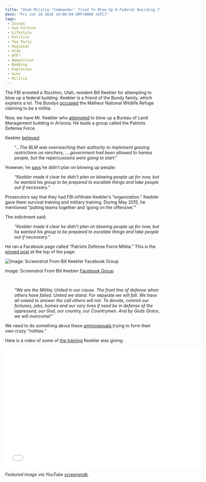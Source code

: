 ```yaml
---
title: "Utah Militia ‘Commander’ Tried To Blow Up A Federal Building (VIDEO)"
date: "Fri Jun 24 2016 14:00:04 GMT+0000 (UTC)"
tags: 
 - Issues
 - Gun Culture
 - Lifestyle
 - Politics
 - Tea Party
 - Regional
 - Utah
 - WTF?
 - Ammunition
 - Bombing
 - Explosion
 - Guns
 - Militia
---
```

<p><!-- Quick Adsense WordPress Plugin: http://quicksense.net/ --></p><p>The FBI arrested a Stockton, Utah, resident Bill Keebler for attempting to blow up a federal building. Keebler is a friend of the Bundy family, which explains a lot. The Bundys <a href="http://www.liberalamerica.org/2016/01/08/majority-of-oregon-militia-thugs-are-broke-unemployed-or-on-disability/" target="_blank">occupied</a> the Malheur National Wildlife Refuge claiming to be a militia.</p><p>Now, we have Mr. Keebler who <a href="http://www.deseretnews.com/article/865656746/Utah-militia-leader-tried-to-blow-up-BLM-building-feds-say.html?pg=all" onclick="__gaTracker(&apos;send&apos;, &apos;event&apos;, &apos;outbound-article&apos;, &apos;http://www.deseretnews.com/article/865656746/Utah-militia-leader-tried-to-blow-up-BLM-building-feds-say.html?pg=all&apos;, &apos;attempted&apos;);" target="_blank">attempted</a> to blow up a Bureau of Land Management building in Arizona. He leads a group called the Patriots Defense Force.</p><p>Keebler <a href="http://www.deseretnews.com/article/865656746/Utah-militia-leader-tried-to-blow-up-BLM-building-feds-say.html?pg=all" onclick="__gaTracker(&apos;send&apos;, &apos;event&apos;, &apos;outbound-article&apos;, &apos;http://www.deseretnews.com/article/865656746/Utah-militia-leader-tried-to-blow-up-BLM-building-feds-say.html?pg=all&apos;, &apos;believed&apos;);" target="_blank">believed</a>:</p><p style="padding-left: 30px;">&#x201C;&#x2026;<em>The BLM was overreaching their authority to implement grazing restrictions on ranchers, &#x2026;.government had been allowed to harass people, but the repercussions were going to start</em>.&#x201D;</p><p>However, he <a href="http://www.deseretnews.com/article/865656746/Utah-militia-leader-tried-to-blow-up-BLM-building-feds-say.html?pg=all" onclick="__gaTracker(&apos;send&apos;, &apos;event&apos;, &apos;outbound-article&apos;, &apos;http://www.deseretnews.com/article/865656746/Utah-militia-leader-tried-to-blow-up-BLM-building-feds-say.html?pg=all&apos;, &apos;says&apos;);" target="_blank">says</a> he didn&#x2019;t plan on blowing up people:</p><p style="padding-left: 30px;"><em>&#x201C;Keebler made it clear he didn&#x2019;t plan on blowing people up for now, but he wanted his group to be prepared to escalate things and take people out if necessary.&#x201D; </em></p><p>Prosecutors say that they had FBI infiltrate&#xA0;Keebler&#x2019;s &#x201C;organization.&#x201D; Keebler gave them survival training and military training. During May 2015, he mentioned &#x201C;putting teams together and &#x2018;going on the offensive.&apos;&#x201D;</p><p>The indictment said:</p><p style="padding-left: 30px;"><em>&#x201C;Keebler made it clear he didn&#x2019;t plan on blowing people up for now, but he wanted his group to be prepared to escalate things and take people out if necessary.&#x201D;</em></p><p>He ran a Facebook page called &#x201C;Patriots Defense Force Militia.&#x201D; This is the <a href="https://www.facebook.com/groups/839774836054125/permalink/1112307098800896/" onclick="__gaTracker(&apos;send&apos;, &apos;event&apos;, &apos;outbound-article&apos;, &apos;https://www.facebook.com/groups/839774836054125/permalink/1112307098800896/&apos;, &apos;pinned post&apos;);" target="_blank">pinned post</a> at the top of the page:</p><div id="attachment_138924" style="width: 562px" class="wp-caption aligncenter"><img class="size-full wp-image-138924" src="//i0.wp.com/cdn.liberalamerica.org/wp-content/uploads/2016/06/bill-keebler-pinned-post.jpg?resize=552%2C282" alt="Image: Screenshot From Bill Keebler Facebook Group" srcset="//i0.wp.com/cdn.liberalamerica.org/wp-content/uploads/2016/06/bill-keebler-pinned-post.jpg?resize=552%2C282 552w, //i0.wp.com/cdn.liberalamerica.org/wp-content/uploads/2016/06/bill-keebler-pinned-post.jpg?resize=552%2C282 64w, //i0.wp.com/cdn.liberalamerica.org/wp-content/uploads/2016/06/bill-keebler-pinned-post.jpg?resize=552%2C282 350w" sizes="(max-width: 552px) 100vw, 552px" data-recalc-dims="1">
<p class="wp-caption-text">Image: Screenshot From Bill Keebler <a href="https://www.facebook.com/groups/839774836054125/permalink/1112307098800896/" onclick="__gaTracker(&apos;send&apos;, &apos;event&apos;, &apos;outbound-article&apos;, &apos;https://www.facebook.com/groups/839774836054125/permalink/1112307098800896/&apos;, &apos;Facebook Group&apos;);">Facebook Group</a></p>
</div><p><!-- Quick Adsense WordPress Plugin: http://quicksense.net/ --></p><p>&#xA0;</p><p style="padding-left: 30px;"><em>&#x201C;We are the Militia; United in our cause. The front line of defense when others have failed. United we stand. For </em>separate<em> we will fall. We have all vowed to answer the call others will not. To devote, commit our fortunes, jobs, homes and our very lives if need be in defense of the oppressed, our God, our country, our Countrymen. And by Gods Grace, we will overcome!&#x201D;</em></p><p>We need to do something about these <a href="http://www.liberalamerica.org/2015/11/13/nra-host-ammosexuals-are-minorities-too/">ammosexuals </a>trying to form their own crazy &#x201C;militias.&#x201D;</p><p>Here is a video of some of <a href="https://youtu.be/vn8cuJbeFkk" onclick="__gaTracker(&apos;send&apos;, &apos;event&apos;, &apos;outbound-article&apos;, &apos;https://youtu.be/vn8cuJbeFkk&apos;, &apos;the training&apos;);">the training</a> Keebler was giving:</p><p><span class="embed-youtube" style="text-align:center; display: block;"><iframe class="youtube-player" type="text/html" width="640" height="390" src="//www.youtube.com/embed/vn8cuJbeFkk?version=3&amp;rel=1&amp;fs=1&amp;autohide=2&amp;showsearch=0&amp;showinfo=1&amp;iv_load_policy=1&amp;wmode=transparent" allowfullscreen="true" style="border:0;"></iframe></span></p><p><em>Featured image via YouTube <a href="https://www.youtube.com/watch?v=vn8cuJbeFkk" onclick="__gaTracker(&apos;send&apos;, &apos;event&apos;, &apos;outbound-article&apos;, &apos;https://www.youtube.com/watch?v=vn8cuJbeFkk&apos;, &apos;screengrab&apos;);" target="_blank">screengrab</a>.</em></p><div style="font-size:0px;height:0px;line-height:0px;margin:0;padding:0;clear:both"></div>